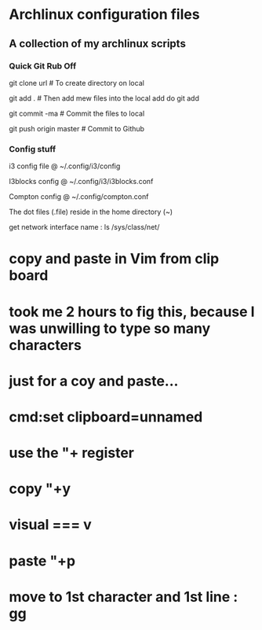 # Archlinux configuration files
## A collection of my archlinux scripts

### Quick Git Rub Off
git clone url          # To create directory on local

git add .              # Then add mew files into the local add do git add

git commit -ma         # Commit the files to local

git push origin master # Commit to Github

### Config stuff
i3 config file @ ~/.config/i3/config

I3blocks config @ ~/.config/i3/i3blocks.conf

Compton config @ ~/.config/compton.conf

The dot files (.file) reside in the home directory (~)

get network interface name : ls /sys/class/net/

# copy and paste in Vim from clip board
# took me 2 hours to fig this, because I was unwilling to type so many characters 
# just for a coy and paste...
# cmd:set clipboard=unnamed
# use the "+ register
# copy  <visual>"+y
# visual === v
# paste "+p
# move to 1st character and 1st line : <esc> gg
